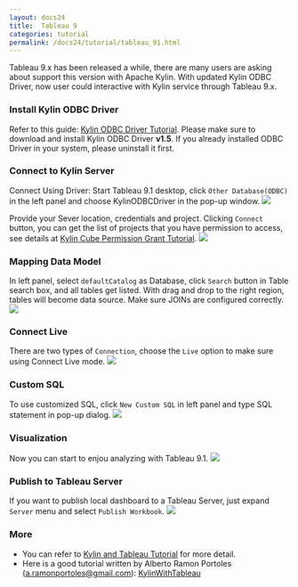 ```yaml
---
layout: docs24
title:  Tableau 9
categories: tutorial
permalink: /docs24/tutorial/tableau_91.html
---
```


Tableau 9.x has been released a while, there are many users are asking about support this version with Apache Kylin. With updated Kylin ODBC Driver, now user could interactive with Kylin service through Tableau 9.x.

### Install Kylin ODBC Driver
Refer to this guide: [Kylin ODBC Driver Tutorial](./odbc.html).
Please make sure to download and install Kylin ODBC Driver __v1.5__. If you already installed ODBC Driver in your system, please uninstall it first. 

### Connect to Kylin Server
Connect Using Driver: Start Tableau 9.1 desktop, click `Other Database(ODBC)` in the left panel and choose KylinODBCDriver in the pop-up window. 
![](/images/tutorial/odbc/tableau_91/1.png)

Provide your Sever location, credentials and project. Clicking `Connect` button, you can get the list of projects that you have permission to access, see details at [Kylin Cube Permission Grant Tutorial](./acl.html).
![](/images/tutorial/odbc/tableau_91/2.png)

### Mapping Data Model
In left panel, select `defaultCatalog` as Database, click `Search` button in Table search box, and all tables get listed. With drag and drop to the right region, tables will become data source. Make sure JOINs are configured correctly.
![](/images/tutorial/odbc/tableau_91/3.png)

### Connect Live
There are two types of `Connection`, choose the `Live` option to make sure using Connect Live mode.
![](/images/tutorial/odbc/tableau_91/4.png)

### Custom SQL
To use customized SQL, click `New Custom SQL` in left panel and type SQL statement in pop-up dialog.
![](/images/tutorial/odbc/tableau_91/5.png)

### Visualization
Now you can start to enjou analyzing with Tableau 9.1.
![](/images/tutorial/odbc/tableau_91/6.png)

### Publish to Tableau Server
If you want to publish local dashboard to a Tableau Server, just expand `Server` menu and select `Publish Workbook`.
![](/images/tutorial/odbc/tableau_91/7.png)

### More

- You can refer to [Kylin and Tableau Tutorial](./tableau.html) for more detail.
- Here is a good tutorial written by Alberto Ramon Portoles (a.ramonportoles@gmail.com): [KylinWithTableau](https://github.com/albertoRamon/Kylin/tree/master/KylinWithTableau)


